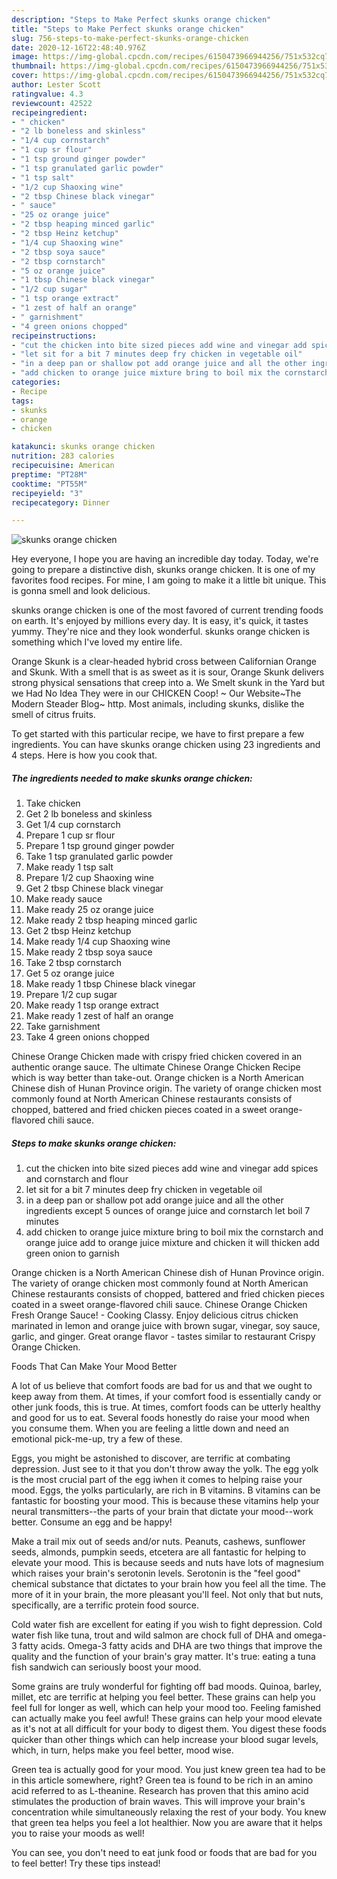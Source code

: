 ```yaml
---
description: "Steps to Make Perfect skunks orange chicken"
title: "Steps to Make Perfect skunks orange chicken"
slug: 756-steps-to-make-perfect-skunks-orange-chicken
date: 2020-12-16T22:48:40.976Z
image: https://img-global.cpcdn.com/recipes/6150473966944256/751x532cq70/skunks-orange-chicken-recipe-main-photo.jpg
thumbnail: https://img-global.cpcdn.com/recipes/6150473966944256/751x532cq70/skunks-orange-chicken-recipe-main-photo.jpg
cover: https://img-global.cpcdn.com/recipes/6150473966944256/751x532cq70/skunks-orange-chicken-recipe-main-photo.jpg
author: Lester Scott
ratingvalue: 4.3
reviewcount: 42522
recipeingredient:
- " chicken"
- "2 lb boneless and skinless"
- "1/4 cup cornstarch"
- "1 cup sr flour"
- "1 tsp ground ginger powder"
- "1 tsp granulated garlic powder"
- "1 tsp salt"
- "1/2 cup Shaoxing wine"
- "2 tbsp Chinese black vinegar"
- " sauce"
- "25 oz orange juice"
- "2 tbsp heaping minced garlic"
- "2 tbsp Heinz ketchup"
- "1/4 cup Shaoxing wine"
- "2 tbsp soya sauce"
- "2 tbsp cornstarch"
- "5 oz orange juice"
- "1 tbsp Chinese black vinegar"
- "1/2 cup sugar"
- "1 tsp orange extract"
- "1 zest of half an orange"
- " garnishment"
- "4 green onions chopped"
recipeinstructions:
- "cut the chicken into bite sized pieces add wine and vinegar add spices and  cornstarch and flour"
- "let sit for a bit 7 minutes deep fry chicken in vegetable oil"
- "in a deep pan or shallow pot add orange juice and all the other ingredients except 5 ounces of orange juice and cornstarch let boil 7 minutes"
- "add chicken to orange juice mixture bring to boil mix the cornstarch and orange juice add to orange juice mixture and chicken it will thicken add green onion to garnish"
categories:
- Recipe
tags:
- skunks
- orange
- chicken

katakunci: skunks orange chicken 
nutrition: 283 calories
recipecuisine: American
preptime: "PT28M"
cooktime: "PT55M"
recipeyield: "3"
recipecategory: Dinner

---
```



![skunks orange chicken](https://img-global.cpcdn.com/recipes/6150473966944256/751x532cq70/skunks-orange-chicken-recipe-main-photo.jpg)

Hey everyone, I hope you are having an incredible day today. Today, we're going to prepare a distinctive dish, skunks orange chicken. It is one of my favorites food recipes. For mine, I am going to make it a little bit unique. This is gonna smell and look delicious.

skunks orange chicken is one of the most favored of current trending foods on earth. It's enjoyed by millions every day. It is easy, it's quick, it tastes yummy. They're nice and they look wonderful. skunks orange chicken is something which I've loved my entire life.

Orange Skunk is a clear-headed hybrid cross between Californian Orange and Skunk. With a smell that is as sweet as it is sour, Orange Skunk delivers strong physical sensations that creep into a. We Smelt skunk in the Yard but we Had No Idea They were in our CHICKEN Coop! ~ Our Website~The Modern Steader Blog~ http. Most animals, including skunks, dislike the smell of citrus fruits.


To get started with this particular recipe, we have to first prepare a few ingredients. You can have skunks orange chicken using 23 ingredients and 4 steps. Here is how you cook that.

<!--inarticleads1-->

##### The ingredients needed to make skunks orange chicken:

1. Take  chicken
1. Get 2 lb boneless and skinless
1. Get 1/4 cup cornstarch
1. Prepare 1 cup sr flour
1. Prepare 1 tsp ground ginger powder
1. Take 1 tsp granulated garlic powder
1. Make ready 1 tsp salt
1. Prepare 1/2 cup Shaoxing wine
1. Get 2 tbsp Chinese black vinegar
1. Make ready  sauce
1. Make ready 25 oz orange juice
1. Make ready 2 tbsp heaping minced garlic
1. Get 2 tbsp Heinz ketchup
1. Make ready 1/4 cup Shaoxing wine
1. Make ready 2 tbsp soya sauce
1. Take 2 tbsp cornstarch
1. Get 5 oz orange juice
1. Make ready 1 tbsp Chinese black vinegar
1. Prepare 1/2 cup sugar
1. Make ready 1 tsp orange extract
1. Make ready 1 zest of half an orange
1. Take  garnishment
1. Take 4 green onions chopped


Chinese Orange Chicken made with crispy fried chicken covered in an authentic orange sauce. The ultimate Chinese Orange Chicken Recipe which is way better than take-out. Orange chicken is a North American Chinese dish of Hunan Province origin. The variety of orange chicken most commonly found at North American Chinese restaurants consists of chopped, battered and fried chicken pieces coated in a sweet orange-flavored chili sauce. 

<!--inarticleads2-->

##### Steps to make skunks orange chicken:

1. cut the chicken into bite sized pieces add wine and vinegar add spices and  cornstarch and flour
1. let sit for a bit 7 minutes deep fry chicken in vegetable oil
1. in a deep pan or shallow pot add orange juice and all the other ingredients except 5 ounces of orange juice and cornstarch let boil 7 minutes
1. add chicken to orange juice mixture bring to boil mix the cornstarch and orange juice add to orange juice mixture and chicken it will thicken add green onion to garnish


Orange chicken is a North American Chinese dish of Hunan Province origin. The variety of orange chicken most commonly found at North American Chinese restaurants consists of chopped, battered and fried chicken pieces coated in a sweet orange-flavored chili sauce. Chinese Orange Chicken Fresh Orange Sauce! - Cooking Classy. Enjoy delicious citrus chicken marinated in lemon and orange juice with brown sugar, vinegar, soy sauce, garlic, and ginger. Great orange flavor - tastes similar to restaurant Crispy Orange Chicken. 

Foods That Can Make Your Mood Better


A lot of us believe that comfort foods are bad for us and that we ought to keep away from them. At times, if your comfort food is essentially candy or other junk foods, this is true. At times, comfort foods can be utterly healthy and good for us to eat. Several foods honestly do raise your mood when you consume them. When you are feeling a little down and need an emotional pick-me-up, try a few of these.

Eggs, you might be astonished to discover, are terrific at combating depression. Just see to it that you don't throw away the yolk. The egg yolk is the most crucial part of the egg iwhen it comes to helping raise your mood. Eggs, the yolks particularly, are rich in B vitamins. B vitamins can be fantastic for boosting your mood. This is because these vitamins help your neural transmitters--the parts of your brain that dictate your mood--work better. Consume an egg and be happy!

Make a trail mix out of seeds and/or nuts. Peanuts, cashews, sunflower seeds, almonds, pumpkin seeds, etcetera are all fantastic for helping to elevate your mood. This is because seeds and nuts have lots of magnesium which raises your brain's serotonin levels. Serotonin is the "feel good" chemical substance that dictates to your brain how you feel all the time. The more of it in your brain, the more pleasant you'll feel. Not only that but nuts, specifically, are a terrific protein food source.

Cold water fish are excellent for eating if you wish to fight depression. Cold water fish like tuna, trout and wild salmon are chock full of DHA and omega-3 fatty acids. Omega-3 fatty acids and DHA are two things that improve the quality and the function of your brain's gray matter. It's true: eating a tuna fish sandwich can seriously boost your mood. 

Some grains are truly wonderful for fighting off bad moods. Quinoa, barley, millet, etc are terrific at helping you feel better. These grains can help you feel full for longer as well, which can help your mood too. Feeling famished can actually make you feel awful! These grains can help your mood elevate as it's not at all difficult for your body to digest them. You digest these foods quicker than other things which can help increase your blood sugar levels, which, in turn, helps make you feel better, mood wise.

Green tea is actually good for your mood. You just knew green tea had to be in this article somewhere, right? Green tea is found to be rich in an amino acid referred to as L-theanine. Research has proven that this amino acid stimulates the production of brain waves. This will improve your brain's concentration while simultaneously relaxing the rest of your body. You knew that green tea helps you feel a lot healthier. Now you are aware that it helps you to raise your moods as well!

You can see, you don't need to eat junk food or foods that are bad for you to feel better! Try  these tips  instead!

